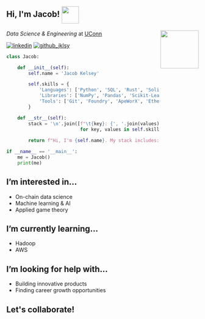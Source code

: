 ## Hi, I'm Jacob! <a href="#"><img src="https://media1.giphy.com/media/8TB8IP4jxksBRqmYO4/giphy.gif" width="45" align="center"></a>

<a href="#"><img align='right' src="https://media2.giphy.com/media/YRMb6dd7zprS00JdGZ/giphy.gif" width="100"></a> <i>Data Science & Engineering </i> at
<a href="https://www.cse.uconn.edu/undergraduate/major-programs/data-science-engineering/">UConn</a>

[![linkedin](https://img.shields.io/badge/-LinkedIn-blue?style=flat&logo=Linkedin&logoColor=white)](https://www.linkedin.com/in/jacob-kelsey)
[![github_jklsy](https://img.shields.io/github/followers/jklsy?label=follow&style=social)](https://github.com/jklsy)

```python
class Jacob:

    def __init__(self):
        self.name = 'Jacob Kelsey'

        self.skills = {
            'Languages': ['Python', 'SQL', 'Rust', 'Solidity'],
            'Libraries': ['NumPy', 'Pandas', 'Scikit-Learn', 'Matplotlib'],
            'Tools': ['Git', 'Foundry', 'ApeWorX', 'Ethers-RS', 'MongoDB'],
        }

    def __str__(self):
        stack = '\n'.join([f"\t{key}: {', '.join(values)}" 
                           for key, values in self.skills.items()])
        
        return f"Hi, I'm {self.name}. My stack includes:\n{stack}."

if __name__ == '__main__':
    me = Jacob()
    print(me)
```

## I’m interested in...

-   On-chain data science
-   Machine learning & AI
-   Applied game theory

## I’m currently learning...

-   Hadoop
-   AWS

## I’m looking for help with...

-   Building innovative products
-   Finding career growth opportunities

## Let's collaborate!
